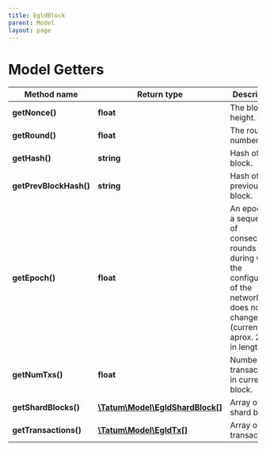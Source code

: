 ```yaml
---
title: EgldBlock
parent: Model
layout: page
---
```


# Model Getters

Method name | Return type | Description | Notes
------------ | ------------- | ------------- | -------------
**getNonce()** | **float** | The block height. | [optional]
**getRound()** | **float** | The round number. | [optional]
**getHash()** | **string** | Hash of the block. | [optional]
**getPrevBlockHash()** | **string** | Hash of the previous block. | [optional]
**getEpoch()** | **float** | An epoch is a sequence of consecutive rounds during which the configuration of the network does not change (currently aprox. 24 hrs in length). | [optional]
**getNumTxs()** | **float** | Number of transactions in current block. | [optional]
**getShardBlocks()** | [**\Tatum\Model\EgldShardBlock[]**](../EgldShardBlock) | Array of shard blocks | [optional]
**getTransactions()** | [**\Tatum\Model\EgldTx[]**](../EgldTx) | Array of transactions. | [optional]

